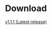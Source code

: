 # Download
[v1.1.1 (Latest release)](https://github.com/pkLucid/Pokemon-Lucid/releases/tag/Version%2F1.1.1)